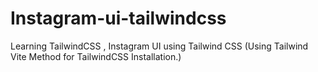 # Instagram-ui-tailwindcss
Learning TailwindCSS , Instagram UI using Tailwind CSS (Using Tailwind Vite Method for TailwindCSS Installation.)
